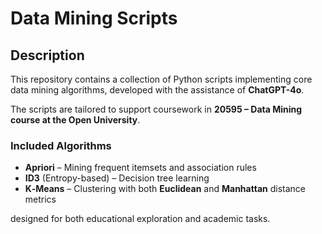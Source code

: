 # Data Mining Scripts

## Description  
This repository contains a collection of Python scripts implementing core data mining algorithms, developed with the assistance of **ChatGPT-4o**.

The scripts are tailored to support coursework in **20595 – Data Mining course at the Open University**.

### Included Algorithms  
- **Apriori** – Mining frequent itemsets and association rules  
- **ID3** (Entropy-based) – Decision tree learning  
- **K‑Means** – Clustering with both **Euclidean** and **Manhattan** distance metrics

designed for both educational exploration and academic tasks.
